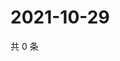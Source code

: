 # 2021-10-29

共 0 条

<!-- BEGIN WEIBO -->
<!-- 最后更新时间 Fri Oct 29 2021 13:07:48 GMT+0800 (China Standard Time) -->

<!-- END WEIBO -->
